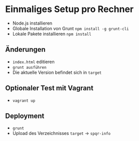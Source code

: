 # Einmaliges Setup pro Rechner
* Node.js installieren
* Globale Installation von Grunt `npm install -g grunt-cli`
* Lokale Pakete installieren `npm install`

## Änderungen
* `index.html` editieren
* `grunt ausführen`
* Die aktuelle Version befindet sich in `target`

## Optionaler Test mit Vagrant
* `vagrant up`

## Deployment
* `grunt`
* Upload des Verzeichnisses `target` -> `spqr-info`
